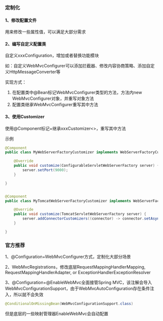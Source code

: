 ### 定制化

#### 1、修改配置文件

用来修改一些属性值，可以满足大部分需求



#### 2、编写自定义配置类

自定义xxxConfiguration，增加或者替换功能模块

如：自定义WebMvcConfigurer可以添加拦截器、修改内容协商策略、添加自定义HttpMessageConverter等

实现方式：

1. 在配置类中@Bean标记WebMvcConfigurer类型的方法，方法内new WebMvcConfigurer对象，并重写对象方法
2. 配置类继承WebMvcConfigurer重写其中方法



#### 3、使用Customizer

使用@Component标记+继承xxxCustomizer<>，重写其中方法

示例

```java
@Component
public class MyWebServerFactoryCustomizer implements WebServerFactoryCustomizer<ConfigurableServletWebServerFactory> {

    @Override
    public void customize(ConfigurableServletWebServerFactory server) {
        server.setPort(9000);
    }

}


@Component
public class MyTomcatWebServerFactoryCustomizer implements WebServerFactoryCustomizer<TomcatServletWebServerFactory> {

    @Override
    public void customize(TomcatServletWebServerFactory server) {
        server.addConnectorCustomizers((connector) -> connector.setAsyncTimeout(Duration.ofSeconds(20).toMillis()));
    }

}
```



### 官方推荐

1、@Configuration+WebMvcConfigurer方式，定制化大部分场景

2、WebMvcRegistrations，修改底层RequestMappingHandlerMapping, RequestMappingHandlerAdapter, or ExceptionHandlerExceptionResolver

3、@Configuration+@EnableWebMvc全面接管Spring MVC，该注解会导入WebMvcConfigurationSupport，由于WebMvcAutoConfiguration存在条件注入，所以就不会失效

```java
@ConditionalOnMissingBean(WebMvcConfigurationSupport.class)
```

但是底层的一些映射管理器EnableWebMvc会自动配置